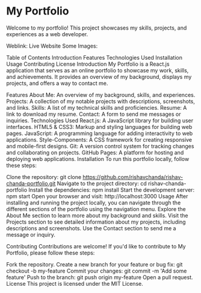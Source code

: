 # My Portfolio
Welcome to my portfolio! This project showcases my skills, projects, and experiences as a web developer.

Weblink: Live Website
Some Images:
     
Table of Contents
Introduction
Features
Technologies Used
Installation
Usage
Contributing
License
Introduction
My Portfolio is a React.js application that serves as an online portfolio to showcase my work, skills, and achievements. It provides an overview of my background, displays my projects, and offers a way to contact me.

Features
About Me: An overview of my background, skills, and experiences.
Projects: A collection of my notable projects with descriptions, screenshots, and links.
Skills: A list of my technical skills and proficiencies.
Resume: A link to download my resume.
Contact: A form to send me messages or inquiries.
Technologies Used
React.js: A JavaScript library for building user interfaces.
HTML5 & CSS3: Markup and styling languages for building web pages.
JavaScript: A programming language for adding interactivity to web applications.
Style-Components: A CSS framework for creating responsive and mobile-first designs.
Git: A version control system for tracking changes and collaborating on projects.
GitHub Pages: A platform for hosting and deploying web applications.
Installation
To run this portfolio locally, follow these steps:

Clone the repository: git clone https://github.com/rishavchanda/rishav-chanda-portfolio.git
Navigate to the project directory: cd rishav-chanda-portfolio
Install the dependencies: npm install
Start the development server: npm start
Open your browser and visit: http://localhost:3000
Usage
After installing and running the project locally, you can navigate through the different sections of the portfolio using the navigation menu. Explore the About Me section to learn more about my background and skills. Visit the Projects section to see detailed information about my projects, including descriptions and screenshots. Use the Contact section to send me a message or inquiry.

Contributing
Contributions are welcome! If you'd like to contribute to My Portfolio, please follow these steps:

Fork the repository.
Create a new branch for your feature or bug fix: git checkout -b my-feature
Commit your changes: git commit -m 'Add some feature'
Push to the branch: git push origin my-feature
Open a pull request.
License
This project is licensed under the MIT License.
